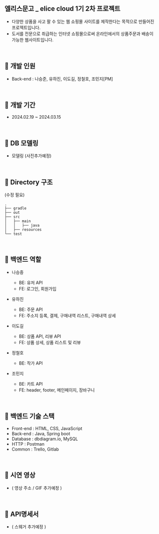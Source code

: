 ## 엘리스문고 _ elice cloud 1기 2차 프로젝트
- 다양한 상품을 사고 팔 수 있는 웹 쇼핑몰 사이트를 제작한다는 목적으로 만들어진 프로젝트입니다.
- 도서를 전문으로 취급하는 인터넷 쇼핑몰으로써 온라인에서의 상품주문과 배송이 가능한 웹사이트입니다.  

<br>

## 🏨 개발 인원
- Back-end  : 나승준, 유하진, 이도길, 정철호, 조민지[PM]

<br>

## 🏨 개발 기간
- 2024.02.19 ~ 2024.03.15

<br>

## 🏨 DB 모델링
- 모델링 (사진추가예정)

<br>

## 🏨 Directory 구조
(수정 필요)
```
.
├── gradle
├── out
├── src
│   ├── main
│   │   ├── java
│   ├── resources
└── test

```
<br>

## 🏨 백엔드 역할
- 나승중
  - BE: 유저 API
  - FE: 로그인, 회원가입

- 유하진
  - BE: 주문 API
  - FE: 주소지 등록, 결제, 구매내역 리스트, 구매내역 상세

- 이도길
  - BE: 상품 API, 리뷰 API
  - FE: 상품 상세, 상품 리스트 및 리뷰

- 정철호
  - BE: 작가 API

- 조민지
  - BE: 카트 API
  - FE: header, footer, 메인페이지, 장바구니
<br>

## 🏨 백엔드 기술 스택
  - Front-end : HTML, CSS, JavaScript
  - Back-end  : Java, Spring boot
  - Database  : dbdiagram.io, MySQL
  - HTTP      : Postman
  - Common    : Trello, Gitlab
    
<br>

## 🏨 시연 영상
- ( 영상 주소 / GIF 추가예정 )
  
<br>

## 🏨 API명세서
- ( 스웨거 추가예정 )
